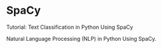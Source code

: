 # SpaCy

Tutorial: Text Classification in Python Using SpaCy

Natural Language Processing (NLP) in Python Using SpaCy. 

